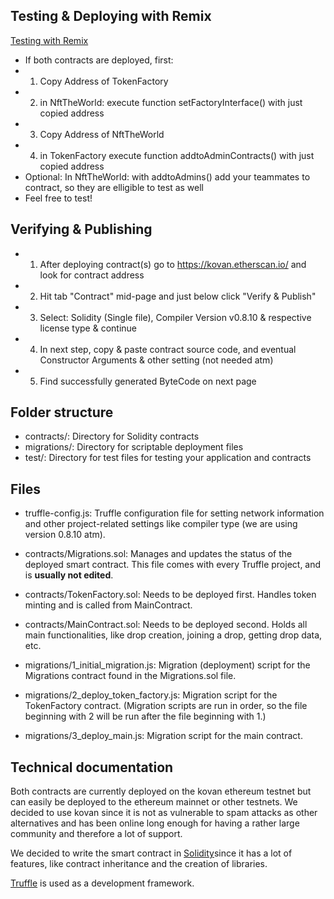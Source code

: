 ## Testing & Deploying with Remix

[Testing with Remix](https://docs.google.com/document/d/1CYdOn0eiUXAyF83s0Fz78pUXdbAVu6cv977ivMEDXYU/edit?usp=sharing)

* If both contracts are deployed, first:
* 1. Copy Address of TokenFactory
* 2. in NftTheWorld: execute function setFactoryInterface() with just copied address
* 3. Copy Address of NftTheWorld
* 4. in TokenFactory execute function addtoAdminContracts() with just copied address
* Optional: In NftTheWorld: with addtoAdmins() add your teammates to contract, so they are elligible to test as well
* Feel free to test!


## Verifying & Publishing 
* 1. After deploying contract(s) go to https://kovan.etherscan.io/ and look for contract address
* 2. Hit tab "Contract" mid-page and just below click "Verify & Publish"
* 3. Select: Solidity (Single file), Compiler Version v0.8.10 & respective license type & continue
* 4. In next step, copy & paste contract source code, and eventual Constructor Arguments & other setting (not needed atm)
* 5. Find successfully generated ByteCode on next page



## Folder structure

* contracts/: Directory for Solidity contracts
* migrations/: Directory for scriptable deployment files
* test/: Directory for test files for testing your application and contracts

## Files 

* truffle-config.js: Truffle configuration file for setting network information and other project-related settings like compiler type (we are using version 0.8.10 atm).

* contracts/Migrations.sol: Manages and updates the status of the deployed smart contract. This file comes with every Truffle project, and is **usually not edited**.

* contracts/TokenFactory.sol: Needs to be deployed first. Handles token minting and is called from MainContract.

* contracts/MainContract.sol: Needs to be deployed second. Holds all main functionalities, like drop creation, joining a drop, getting drop data, etc.

* migrations/1_initial_migration.js: Migration (deployment) script for the Migrations contract found in the Migrations.sol file.

* migrations/2_deploy_token_factory.js: Migration script for the TokenFactory contract. (Migration scripts are run in order, so the file beginning with 2 will be run after the file beginning with 1.)

* migrations/3_deploy_main.js: Migration script for the main contract.


## Technical documentation

Both contracts are currently deployed on the kovan ethereum testnet but can easily be deployed to the ethereum mainnet or other testnets. We decided to use kovan since it is not as vulnerable to spam attacks as other alternatives and has been online long enough for having a rather large community and therefore a lot of support. 

We decided to write the smart contract in [Solidity](https://docs.soliditylang.org/en/v0.8.9/)since it has a lot of features, like contract inheritance and the creation of libraries. 

[Truffle](https://trufflesuite.com/truffle/) is used as a development framework.




